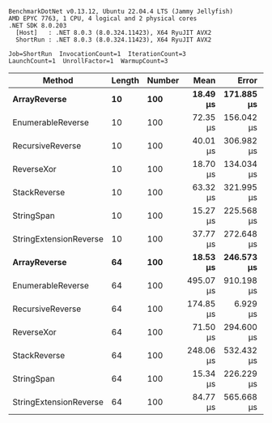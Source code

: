 ```

BenchmarkDotNet v0.13.12, Ubuntu 22.04.4 LTS (Jammy Jellyfish)
AMD EPYC 7763, 1 CPU, 4 logical and 2 physical cores
.NET SDK 8.0.203
  [Host]   : .NET 8.0.3 (8.0.324.11423), X64 RyuJIT AVX2
  ShortRun : .NET 8.0.3 (8.0.324.11423), X64 RyuJIT AVX2

Job=ShortRun  InvocationCount=1  IterationCount=3  
LaunchCount=1  UnrollFactor=1  WarmupCount=3  

```
| Method                 | Length | Number | Mean      | Error      | StdDev    | Median     | Min        | Max       | Allocated |
|----------------------- |------- |------- |----------:|-----------:|----------:|-----------:|-----------:|----------:|----------:|
| **ArrayReverse**           | **10**     | **100**    |  **18.49 μs** | **171.885 μs** |  **9.422 μs** |  **15.816 μs** |  **10.694 μs** |  **28.96 μs** |  **10.09 KB** |
| EnumerableReverse      | 10     | 100    |  72.35 μs | 156.042 μs |  8.553 μs |  70.552 μs |  64.831 μs |  81.65 μs |  25.72 KB |
| RecursiveReverse       | 10     | 100    |  40.01 μs | 306.982 μs | 16.827 μs |  36.840 μs |  24.997 μs |  58.20 μs |  56.97 KB |
| ReverseXor             | 10     | 100    |  18.70 μs | 134.034 μs |  7.347 μs |  14.837 μs |  14.086 μs |  27.17 μs |  10.09 KB |
| StackReverse           | 10     | 100    |  63.32 μs | 321.995 μs | 17.650 μs |  54.072 μs |  52.209 μs |  83.67 μs |  31.19 KB |
| StringSpan             | 10     | 100    |  15.27 μs | 225.568 μs | 12.364 μs |   8.997 μs |   7.303 μs |  29.52 μs |   5.41 KB |
| StringExtensionReverse | 10     | 100    |  37.77 μs | 272.648 μs | 14.945 μs |  30.748 μs |  27.632 μs |  54.93 μs |  28.84 KB |
| **ArrayReverse**           | **64**     | **100**    |  **18.53 μs** | **246.573 μs** | **13.516 μs** |  **13.064 μs** |   **8.606 μs** |  **33.92 μs** |  **30.41 KB** |
| EnumerableReverse      | 64     | 100    | 495.07 μs | 910.198 μs | 49.891 μs | 495.651 μs | 444.896 μs | 544.67 μs |  59.31 KB |
| RecursiveReverse       | 64     | 100    | 174.85 μs |   6.929 μs |  0.380 μs | 174.657 μs | 174.608 μs | 175.29 μs | 710.88 KB |
| ReverseXor             | 64     | 100    |  71.50 μs | 294.600 μs | 16.148 μs |  67.337 μs |  57.849 μs |  89.33 μs |  30.41 KB |
| StackReverse           | 64     | 100    | 248.06 μs | 532.432 μs | 29.184 μs | 243.242 μs | 221.591 μs | 279.36 μs |  88.22 KB |
| StringSpan             | 64     | 100    |  15.34 μs | 226.229 μs | 12.400 μs |   8.527 μs |   7.845 μs |  29.66 μs |  15.56 KB |
| StringExtensionReverse | 64     | 100    |  84.77 μs | 565.668 μs | 31.006 μs |  67.206 μs |  66.524 μs | 120.57 μs |  68.69 KB |
